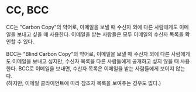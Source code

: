 # CC, BCC

CC는 "Carbon Copy"의 약어로, 이메일을 보낼 때 수신자 외에 다른 사람에게도 이메일을 보내고 싶을 때 사용한다. 이메일을 받는 사람들은 모두 이메일의 수신자 목록을 확인할 수 있다.

BCC는 "Blind Carbon Copy"의 약어로, 이메일을 보낼 때 수신자 외에 다른 사람에게도 이메일을 보내고 싶지만, 수신자 목록을 다른 사람들에게 공개하고 싶지 않을 때 사용한다. BCC로 이메일을 보내면, 수신자 목록은 이메일을 받는 사람들에게 보이지 않는다.\
(하지만, 이메일 클라이언트에 따라 참조자 목록을 보여주는 경우도 많다.)
